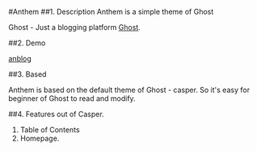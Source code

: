 #Anthem
##1. Description
Anthem is a simple theme of Ghost

Ghost - Just a blogging platform [Ghost](https://ghost.org/).

##2. Demo

[anblog](https://www.anmane.com)

##3. Based

Anthem is based on the default theme of Ghost - casper. So it's easy for beginner of Ghost to read and modify.

##4. Features out of Casper.

1. Table of Contents
2. Homepage.
